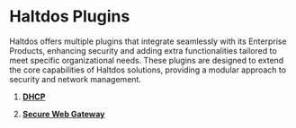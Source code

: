 # Haltdos Plugins

Haltdos offers multiple plugins that integrate seamlessly with its Enterprise Products, enhancing security and adding extra functionalities tailored to meet specific organizational needs. These plugins are designed to extend the core capabilities of Haltdos solutions, providing a modular approach to security and network management.
 
1. [**DHCP**](plugins/dhcp)

2. [**Secure Web Gateway**](plugins/swg)

